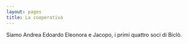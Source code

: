 ```yaml
---
layout: pages
title: La cooperativa
---
```


Siamo Andrea Edoardo Eleonora e Jacopo, i primi quattro soci di Biclò.
